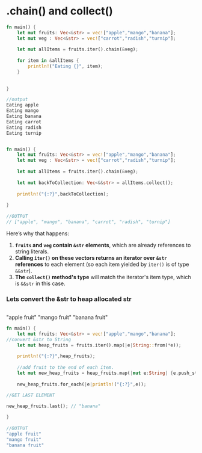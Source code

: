 
# .chain() and collect()
```rust
fn main() {
    let mut fruits: Vec<&str> = vec!["apple","mango","banana"];
    let mut veg : Vec<&str> = vec!["carrot","radish","turnip"];
    
    let mut allItems = fruits.iter().chain(&veg);
    
    for item in &allItems {
        println!("Eating {}", item);
    }
    
    
}

//output 
Eating apple
Eating mango
Eating banana
Eating carrot
Eating radish
Eating turnip
```


```rust

fn main() {
    let mut fruits: Vec<&str> = vec!["apple","mango","banana"];
    let mut veg : Vec<&str> = vec!["carrot","radish","turnip"];
    
    let mut allItems = fruits.iter().chain(&veg);
    
    let mut backToCollection: Vec<&&str> = allItems.collect();
    
    println!("{:?}",backToCollection);
    
}
 
//OUTPUT
// ["apple", "mango", "banana", "carrot", "radish", "turnip"]
```


Here’s why that happens:

1. **`fruits` and `veg` contain `&str` elements**, which are already references to string literals.
2. **Calling `iter()` on these vectors returns an iterator over `&str` references** to each element (so each item yielded by `iter()` is of type `&&str`).
3. **The `collect()` method's type** will match the iterator's item type, which is `&&str` in this case.



### Lets convert the &str to heap allocated str
```rust
```
"apple fruit"
"mango fruit"
"banana fruit"
```rust
fn main() {
    let mut fruits: Vec<&str> = vec!["apple","mango","banana"];
//convert &str to String
    let mut heap_fruits = fruits.iter().map(|e|String::from(*e));
    
    println!("{:?}",heap_fruits);
    
    //add fruit to the end of each item.
    let mut new_heap_fruits = heap_fruits.map(|mut e:String| {e.push_str(" fruit"); return e;});
  
    new_heap_fruits.for_each(|e|println!("{:?}",e));

//GET LAST ELEMENT 

new_heap_fruits.last(); // "banana"
  
}
 
//OUTPUT
"apple fruit"
"mango fruit"
"banana fruit"
```